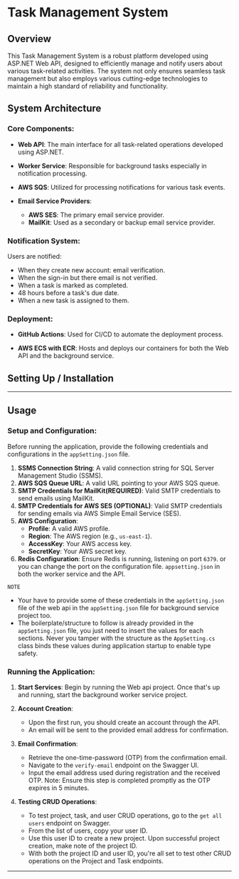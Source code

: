 # Task Management System

## Overview

This Task Management System is a robust platform developed using ASP.NET Web API, designed to efficiently manage and notify users about various task-related activities. The system not only ensures seamless task management but also employs various cutting-edge technologies to maintain a high standard of reliability and functionality.

## System Architecture

### Core Components:

- **Web API**: The main interface for all task-related operations developed using ASP.NET.
  
- **Worker Service**: Responsible for background tasks especially in notification processing.
  
- **AWS SQS**: Utilized for processing notifications for various task events.
  
- **Email Service Providers**: 
  - **AWS SES**: The primary email service provider.
  - **MailKit**: Used as a secondary or backup email service provider.

### Notification System:

Users are notified:
- When they create new account: email verification.
- When the sign-in but there email is not verified.
- When a task is marked as completed.
- 48 hours before a task's due date.
- When a new task is assigned to them.

### Deployment:

- **GitHub Actions**: Used for CI/CD to automate the deployment process.
  
- **AWS ECS with ECR**: Hosts and deploys our containers for both the Web API and the background service.

## Setting Up / Installation

---

## Usage

### Setup and Configuration:

Before running the application, provide the following credentials and configurations in the `appSetting.json` file.

1. **SSMS Connection String**: A valid connection string for SQL Server Management Studio (SSMS).
2. **AWS SQS Queue URL**: A valid URL pointing to your AWS SQS queue.
3. **SMTP Credentials for MailKit(REQUIRED)**: Valid SMTP credentials to send emails using MailKit.
4. **SMTP Credentials for AWS SES (OPTIONAL)**: Valid SMTP credentials for sending emails via AWS Simple Email Service (SES).
5. **AWS Configuration**: 
   - **Profile**: A valid AWS profile.
   - **Region**: The AWS region (e.g., `us-east-1`).
   - **AccessKey**: Your AWS access key.
   - **SecretKey**: Your AWS secret key.
6. **Redis Configuration**: Ensure Redis is running, listening on port `6379`. or you can change the port on the configuration file. `appsetting.json` in both the worker service and the API.

`NOTE` 
   - Your have to provide some of these credentials in the `appSetting.json` file of the web api in the `appSetting.json` file for background service project too.
   - The boilerplate/structure to follow is already provided in the `appSetting.json` file, you just need to insert the values for each sections. Never you tamper with the structure as the `AppSetting.cs` class binds these values during application startup to enable type safety.

### Running the Application:

1. **Start Services**: Begin by running the Web api project. Once that's up and running, start the background worker service project.
   
2. **Account Creation**: 
   - Upon the first run, you should create an account through the API.
   - An email will be sent to the provided email address for confirmation.
   
3. **Email Confirmation**:
   - Retrieve the one-time-password (OTP) from the confirmation email.
   - Navigate to the `verify-email` endpoint on the Swagger UI.
   - Input the email address used during registration and the received OTP. Note: Ensure this step is completed promptly as the OTP expires in 5 minutes.
   
4. **Testing CRUD Operations**:
   - To test project, task, and user CRUD operations, go to the `get all users` endpoint on Swagger.
   - From the list of users, copy your user ID.
   - Use this user ID to create a new project. Upon successful project creation, make note of the project ID.
   - With both the project ID and user ID, you're all set to test other CRUD operations on the Project and Task endpoints.
<!-- 
- <center><h1>OR</h1></center>

#### You can avoid the complexity of setting up the project and test the live project <a href="https://aws.com/ecs/kellyncodes/jadra.api">here</a> In few days to come. 
-->
---

